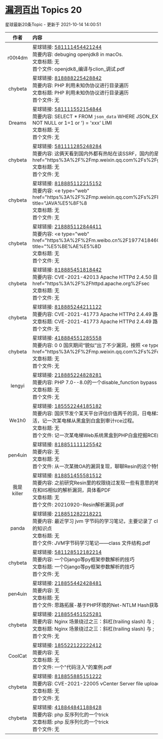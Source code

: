 # [漏洞百出](https://public.zsxq.com/groups/555848225184.html) Topics 20

星球最新20条Topic - 更新于 2021-10-14 14:00:51

|作者|内容|发表时间|
|:---:|:---|:---|
|r00t4dm|星球链接: [581111454421244](https://wx.zsxq.com/dweb2/index/topic_detail/581111454421244) <br />简要内容: debuging openjdk8 in macOs.<br />文章标题: 无<br />首个文件: openjdk8_编译与clion_调试.pdf|2021-10-14 18:49:15|
|chybeta|星球链接: [818888225428842](https://wx.zsxq.com/dweb2/index/topic_detail/818888225428842) <br />简要内容: PHP 利用未知伪协议进行目录遍历<br />文章标题: PHP 利用未知伪协议进行目录遍历<br />首个文件: 无|2021-10-12 19:22:15|
|Dreams|星球链接: [581111552154844](https://wx.zsxq.com/dweb2/index/topic_detail/581111552154844) <br />简要内容: SELECT * FROM `json_data` WHERE JSON_EXTRACT(`data`,'$.name\\')IS NOT NULL or 1=1 or ') = 'xxx' LIMI<br />文章标题: 无<br />首个文件: 无|2021-10-12 18:35:08|
|chybeta|星球链接: [581111285248284](https://wx.zsxq.com/dweb2/index/topic_detail/581111285248284) <br />简要内容: 这俩天看到国内外都有热帖在谈SSRF，国内的是云鼎实验室的 <e type="web" href="https%3A%2F%2Fmp.weixin.qq.com%2Fs%2FgMdorUjh5U_dJ<br />文章标题: 无<br />首个文件: 无|2021-10-11 20:31:09|
|chybeta|星球链接: [818885112215152](https://wx.zsxq.com/dweb2/index/topic_detail/818885112215152) <br />简要内容: <e type="web" href="https%3A%2F%2Fmp.weixin.qq.com%2Fs%2FKBog9XXz7Of93hAiV8Y7fQ" title="JAVA%E5%8F%8<br />文章标题: 无<br />首个文件: 无|2021-10-09 19:24:03|
|chybeta|星球链接: [218885112844411](https://wx.zsxq.com/dweb2/index/topic_detail/218885112844411) <br />简要内容: <e type="web" href="https%3A%2F%2Fm.weibo.cn%2F1977418460%2F4690459886095163" title="%E5%BE%AE%E5%8D<br />文章标题: 无<br />首个文件: 无|2021-10-09 18:49:45|
|chybeta|星球链接: [818885451818442](https://wx.zsxq.com/dweb2/index/topic_detail/818885451818442) <br />简要内容: CVE-2021-42013 Apache HTTPd 2.4.50 目录遍历与RCE <e type="web" href="https%3A%2F%2Fhttpd.apache.org%2Fsec<br />文章标题: 无<br />首个文件: 无|2021-10-08 08:25:39|
|chybeta|星球链接: [818885244211122](https://wx.zsxq.com/dweb2/index/topic_detail/818885244211122) <br />简要内容: CVE-2021-41773 Apache HTTPd 2.4.49 路径穿越漏洞 浅析<br />文章标题: CVE-2021-41773 Apache HTTPd 2.4.49 路径穿越漏洞 浅析<br />首个文件: 无|2021-10-07 09:02:35|
|chybeta|星球链接: [418884551285558](https://wx.zsxq.com/dweb2/index/topic_detail/418884551285558) <br />简要内容: 0 0 国庆期间“貌似”出了不少漏洞，按照 <e type="web" href="https%3A%2F%2Fmp.weixin.qq.com%2Fs%2FoXDXvjsYuBAi44NfyYV7N<br />文章标题: 无<br />首个文件: 无|2021-10-06 19:24:50|
|lengyi|星球链接: [218885224828281](https://wx.zsxq.com/dweb2/index/topic_detail/218885224828281) <br />简要内容: PHP 7.0--8.0的一个disable_function bypass<br />文章标题: 无<br />首个文件: 无|2021-10-06 12:52:44|
|We1h0|星球链接: [185552244185182](https://wx.zsxq.com/dweb2/index/topic_detail/185552244185182) <br />简要内容: 国庆节发个某天平台评估价值两千的洞，日电梯才两千，🐶都不要，整点辣鸡活，记一次某电梯从黑盒到白盒到审计rce过程。<br />文章标题: 无<br />首个文件: 记一次某电梯Web系统黑盒到PHP白盒挖掘RCE的过程.pdf|2021-10-02 21:25:15|
|pen4uin|星球链接: [818851111125542](https://wx.zsxq.com/dweb2/index/topic_detail/818851111125542) <br />简要内容: 无<br />文章标题: 无<br />首个文件: 从一次某微OA的漏洞复现，聊聊Resin的这个特性.pdf|2021-09-30 23:32:13|
|我是killer|星球链接: [818851455581512](https://wx.zsxq.com/dweb2/index/topic_detail/818851455581512) <br />简要内容: 之前研究Resin里的权限绕过发现一些有意思的地方，思考了一下发现Resin存在和IIS相似的解析漏洞，具体看PDF<br />文章标题: 无<br />首个文件: 20210920-Resin解析漏洞.pdf|2021-09-29 00:09:02|
|panda|星球链接: [218851282218221](https://wx.zsxq.com/dweb2/index/topic_detail/218851282218221) <br />简要内容: 最近学习 jvm 字节码的学习笔记，主要记录了 class 文件结构的信息还有相关的知识点<br />文章标题: 无<br />首个文件: JVM字节码学习笔记——class 文件结构.pdf|2021-09-27 19:41:37|
|chybeta|星球链接: [581128512182214](https://wx.zsxq.com/dweb2/index/topic_detail/581128512182214) <br />简要内容: 一个Django等py框架参数解析的技巧<br />文章标题: 一个Django等py框架参数解析的技巧<br />首个文件: 无|2021-09-27 17:48:13|
|pen4uin|星球链接: [218855442428481](https://wx.zsxq.com/dweb2/index/topic_detail/218855442428481) <br />简要内容: 无<br />文章标题: 无<br />首个文件: 思路拓展-基于PHP环境的Net-NTLM Hash获取姿势探索.pdf|2021-09-24 17:40:20|
|chybeta|星球链接: [218855451525281](https://wx.zsxq.com/dweb2/index/topic_detail/218855451525281) <br />简要内容: Nginx 场景绕过之三：斜杠(trailing slash) 与 ;<br />文章标题: Nginx 场景绕过之三：斜杠(trailing slash) 与 ;<br />首个文件: 无|2021-09-23 18:09:43|
|CoolCat|星球链接: [185522122222412](https://wx.zsxq.com/dweb2/index/topic_detail/185522122222412) <br />简要内容: 无<br />文章标题: 无<br />首个文件: 一个"代码注入"的案例.pdf|2021-09-23 12:13:30|
|chybeta|星球链接: [818855885151222](https://wx.zsxq.com/dweb2/index/topic_detail/818855885151222) <br />简要内容: CVE-2021-22005 vCenter Server file upload vulnerability<br />文章标题: 无<br />首个文件: 无|2021-09-22 08:21:53|
|chybeta|星球链接: [418844841188428](https://wx.zsxq.com/dweb2/index/topic_detail/418844841188428) <br />简要内容: php 反序列化的一个trick<br />文章标题: php 反序列化的一个trick<br />首个文件: 无|2021-09-21 23:52:40|
